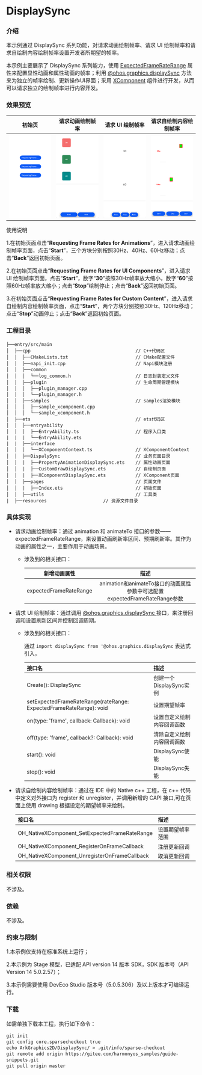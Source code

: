 # DisplaySync

### 介绍

本示例通过 DisplaySync 系列功能，对请求动画绘制帧率、请求 UI 绘制帧率和请求自绘制内容绘制帧率设置开发者所期望的帧率。

本示例主要展示了 DisplaySync 系列能力，使用 [ExpectedFrameRateRange](https://developer.huawei.com/consumer/cn/doc/harmonyos-references/ts-explicit-animation#expectedframeraterange11) 属性来配置显性动画和属性动画的帧率；利用 [@ohos.graphics.displaySync](https://developer.huawei.com/consumer/cn/doc/harmonyos-references/js-apis-graphics-displaysync) 方法来为独立的帧率绘制、更新操作UI界面；采用 [XComponent](https://developer.huawei.com/consumer/cn/doc/harmonyos-guides/napi-xcomponent-guidelines) 组件进行开发，从而可以请求独立的绘制帧率进行内容开发。

### 效果预览

|                           初始页                            |                           请求动画绘制帧率                           |                      请求 UI 绘制帧率                      |                          请求自绘制内容绘制帧率                          |
|:--------------------------------------------------------:|:------------------------------------------------------------:|:----------------------------------------------------:|:-------------------------------------------------------------:|
| <img src="./screenshots/device/index.png" width="360" /> | <img src="./screenshots/device/animation.png" width="360" /> | <img src="./screenshots/device/UI.png" width="360"/> | <img src="./screenshots/device/XComponent.png" width="360"/> |

使用说明

1.在初始页面点击“**Requesting Frame Rates for Animations**”，进入请求动画绘制帧率页面，点击“**Start**”，三个方块分别按照30Hz、40Hz、60Hz移动；点击“**Back**”返回初始页面。

2.在初始页面点击“**Requesting Frame Rates for UI Components**”，进入请求 UI 绘制帧率页面，点击“**Start**”，数字“**30**”按照30Hz帧率放大缩小，数字“**60**”按照60Hz帧率放大缩小；点击“**Stop**”绘制停止；点击“**Back**”返回初始页面。

3.在初始页面点击“**Requesting Frame Rates for Custom Content**”，进入请求自绘制内容绘制帧率页面，点击“**Start**”，两个方块分别按照30Hz、120Hz移动；点击“**Stop**”动画停止；点击“**Back**”返回初始页面。

### 工程目录	

```
├──entry/src/main
│  ├──cpp                                       // C++代码区
│  │  ├──CMakeLists.txt                         // CMake配置文件
│  │  ├──napi_init.cpp                          // Napi模块注册
│  │  ├──common
│  │  │  └──log_common.h                        // 日志封装定义文件
│  │  ├──plugin                                 // 生命周期管理模块
│  │  │  ├──plugin_manager.cpp
│  │  │  └──plugin_manager.h
│  │  ├──samples                                // samples渲染模块
│  │  │  ├──sample_xcomponent.cpp
│  │  │  └──sample_xcomponent.h
│  ├──ets                                       // ets代码区
│  │  ├──entryability
│  │  │  ├──EntryAbility.ts                     // 程序入口类
|  |  |  └──EntryAbility.ets
|  |  ├──interface
│  │  │  └──XComponentContext.ts                // XComponentContext
│  │  ├──DispalySync                            // 业务页面目录
│  │  |  ├──PropertyAnimationDisplaySync.ets    // 属性动画页面
│  │  |  ├──CustomDrawDisplaySync.ets           // 自绘制页面
│  │  |  ├──XComponentDisplaySync.ets           // XComponent页面
│  │  ├──pages                                  // 页面文件
│  │  |  ├──Index.ets                           // 初始页面
│  │  ├──utils                                  // 工具类
|  ├──resources         			// 资源文件目录
```

### 具体实现

* 请求动画绘制帧率：通过 animation 和 animateTo 接口的参数——expectedFrameRateRange，来设置动画刷新率区间、预期刷新率。其作为动画的属性之一，主要作用于动画场景。

    * 涉及到的相关接口：

      |      新增动画属性      |                             描述                             |
      | :--------------------: | :----------------------------------------------------------: |
      | expectedFrameRateRange | animation和animateTo接口的动画属性参数中可选配置expectedFrameRateRange参数 |
* 请求 UI 绘制帧率：通过调用 [@ohos.graphics.displaySync ](https://docs.openharmony.cn/pages/v4.1/zh-cn/application-dev/reference/apis-arkgraphics2d/js-apis-graphics-displaySync.md)接口，来注册回调和设置刷新区间并控制回调周期。

    * 涉及到的相关接口：

      通过 `import displaySync from '@ohos.graphics.displaySync` 表达式引入，

      | 接口名                                                       | 描述                       |
      | ------------------------------------------------------------ | -------------------------- |
      | Create(): DisplaySync                                        | 创建一个DisplaySync实例    |
      | setExpectedFrameRateRange(rateRange: ExpectedFrameRateRange): void | 设置期望帧率               |
      | on(type: 'frame', callback: Callback<IntervalInfo>): void    | 设置自定义绘制内容回调函数 |
      | off(type: 'frame', callback?: Callback<IntervalInfo>): void  | 清除自定义绘制内容回调函数 |
      | start(): void                                                | DisplaySync使能            |
      | stop(): void                                                 | DisplaySync失能            |

* 请求自绘制内容绘制帧率：通过在 IDE 中的 Native c++ 工程，在 c++ 代码中定义对外接口为 register 和 unregister，并调用新增的 CAPI 接口,可在页面上使用 drawing 根据设定的期望帧率来绘制。

    | 接口名                                        | 描述             |
    | --------------------------------------------- | ---------------- |
    | OH_NativeXComponent_SetExpectedFrameRateRange | 设置期望帧率范围 |
    | OH_NativeXComponent_RegisterOnFrameCallback   | 注册更新回调     |
    | OH_NativeXComponent_UnregisterOnFrameCallback | 取消更新回调     |

### 相关权限

不涉及。

### 依赖

不涉及。

### 约束与限制

1.本示例仅支持在标准系统上运行；

2.本示例为 Stage 模型，已适配 API version 14 版本 SDK，SDK 版本号（API Version 14 5.0.2.57）；

3.本示例需要使用 DevEco Studio 版本号（5.0.5.306）及以上版本才可编译运行。

### 下载

如需单独下载本工程，执行如下命令：

```
git init
git config core.sparsecheckout true
echo ArkGraphics2D/DisplaySync/ > .git/info/sparse-checkout
git remote add origin https://gitee.com/harmonyos_samples/guide-snippets.git
git pull origin master
```